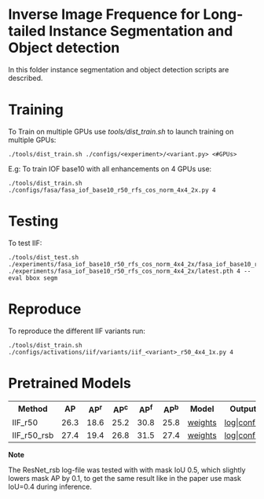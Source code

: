 <h1> Inverse Image Frequence for Long-tailed Instance Segmentation and Object detection </h1>

In this folder instance segmentation and object detection scripts are described.

<h1>Training</h1>
To Train on multiple GPUs use <i>tools/dist_train.sh</i> to launch training on multiple GPUs:

```
./tools/dist_train.sh ./configs/<experiment>/<variant.py> <#GPUs>
```

E.g: To train IOF base10 with all enhancements on 4 GPUs use:
```
./tools/dist_train.sh ./configs/fasa/fasa_iof_base10_r50_rfs_cos_norm_4x4_2x.py 4
```

<h1>Testing</h1>

To test IIF:
```
./tools/dist_test.sh ./experiments/fasa_iof_base10_r50_rfs_cos_norm_4x4_2x/fasa_iof_base10_r50_rfs_cos_norm_4x4_2x.py ./experiments/fasa_iof_base10_r50_rfs_cos_norm_4x4_2x/latest.pth 4 --eval bbox segm
```


<h1>Reproduce</h1>
To reproduce the different IIF variants run:

```
./tools/dist_train.sh ./configs/activations/iif/variants/iif_<variant>_r50_4x4_1x.py 4
```

<h1>Pretrained Models</h1>
<table style="float: center; margin-right: 10px;">
    <tr>
        <th>Method</th>
        <th>AP</th>
        <th>AP<sup>r</sup></th>
        <th>AP<sup>c</sup></th>
        <th>AP<sup>f</sup></th>
        <th>AP<sup>b</sup></th>
        <th>Model</th>
        <th>Output</th>
    </tr>
    <tr>
        <td>IIF_r50</td>
        <td>26.3</td>
        <td>18.6</td>
        <td>25.2</td>
        <td>30.8</td>
        <td>25.8</td>
        <td><a href="https://www.dropbox.com/s/l76cge8hbb4s2e9/epoch_24.pth?dl=0">weights</a></td>
        <td><a href="https://www.dropbox.com/s/o92neoc1ogopokg/20220711_074416.log?dl=0">log</a>|<a href="https://www.dropbox.com/s/n2325d7q534x6g8/droploss_normed_mask_r101_rfs_4x4_2x_gumbel.py?dl=0">config</a></td>
    </tr>
    <tr>
        <td>IIF_r50_rsb</td>
        <td>27.4</td>
        <td>19.4</td>
        <td>26.8</td>
        <td>31.5</td>
        <td>27.4</td>
        <td><a href="https://drive.google.com/file/d/17djufBgqYNLq3_BksTT_XDw9cIunyxaa/view?usp=sharing">weights</a></td>
        <td><a href="https://drive.google.com/file/d/1IwL51w9cm5Kb2L861F1fijBp-xyMLghY/view?usp=sharing">log</a>|<a href="https://drive.google.com/file/d/1A7hl4FLKOAlQKqohVN_RZ3_4RsHn4xM_/view?usp=sharing">config</a></td>
    </tr>
</table>
<b>Note</b><p>The ResNet_rsb log-file was tested with with mask IoU 0.5, which slightly lowers mask AP by 0.1, to get the same result like in the paper use mask IoU=0.4 during inference.</p>
